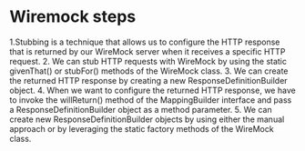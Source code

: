 # Wiremock steps

1.Stubbing is a technique that allows us to configure the HTTP response that is returned by our WireMock server when it receives a specific HTTP request.
2. We can stub HTTP requests with WireMock by using the static givenThat() or stubFor() methods of the WireMock class.
3. We can create the returned HTTP response by creating a new ResponseDefinitionBuilder object.
4. When we want to configure the returned HTTP response, we have to invoke the willReturn() method of the MappingBuilder interface and pass a ResponseDefinitionBuilder object as a method parameter.
5. We can create new ResponseDefinitionBuilder objects by using either the manual approach or by leveraging the static factory methods of the WireMock class.
